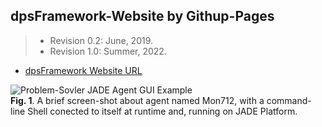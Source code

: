 ## dpsFramework-Website by Githup-Pages

> - Revision 0.2: June, 2019.
> - Revision 1.0: Summer, 2022.



-  [dpsFramework Website URL](https://dpsframework.org)

![Problem-Sovler JADE Agent GUI Example](/assets/images/psMonitorAgent00.png)<br>
**Fig. 1**. A brief screen-shot about agent named Mon712, with a command-line Shell conected to itself at runtime and, running on JADE Platform.
